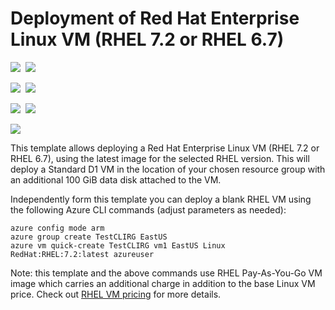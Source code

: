 # Deployment of Red Hat Enterprise Linux VM (RHEL 7.2 or RHEL 6.7)

<IMG SRC="https://azbotstorage.blob.core.windows.net/badges/101-vm-simple-rhel-unmanaged/PublicLastTestDate.svg" />&nbsp;
<IMG SRC="https://azbotstorage.blob.core.windows.net/badges/101-vm-simple-rhel-unmanaged/PublicDeployment.svg" />&nbsp;

<IMG SRC="https://azbotstorage.blob.core.windows.net/badges/101-vm-simple-rhel-unmanaged/FairfaxLastTestDate.svg" />&nbsp;
<IMG SRC="https://azbotstorage.blob.core.windows.net/badges/101-vm-simple-rhel-unmanaged/FairfaxDeployment.svg" />&nbsp;

<IMG SRC="https://azbotstorage.blob.core.windows.net/badges/101-vm-simple-rhel-unmanaged/BestPracticeResult.svg" />&nbsp;
<IMG SRC="https://azbotstorage.blob.core.windows.net/badges/101-vm-simple-rhel-unmanaged/CredScanResult.svg" />&nbsp;

<a href="https://portal.azure.com/#create/Microsoft.Template/uri/https%3A%2F%2Fraw.githubusercontent.com%2FAzure%2Fazure-quickstart-templates%2Fmaster%2F101-vm-simple-rhel-unmanaged%2Fazuredeploy.json" target="_blank">
    <img src="http://azuredeploy.net/deploybutton.png"/>
</a>
<a href="http://armviz.io/#/?load=https%3A%2F%2Fraw.githubusercontent.com%2FAzure%2Fazure-quickstart-templates%2Fmaster%2F101-vm-simple-rhel-unmanaged%2Fazuredeploy.json" target="_blank"></a>


This template allows deploying a Red Hat Enterprise Linux VM (RHEL 7.2 or RHEL 6.7), using the latest image for the selected RHEL version. This will deploy a Standard D1 VM in the location of your chosen resource group with an additional 100 GiB data disk attached to the VM.

Independently form this template you can deploy a blank RHEL VM using the following Azure CLI commands (adjust parameters as needed):

```
azure config mode arm
azure group create TestCLIRG EastUS
azure vm quick-create TestCLIRG vm1 EastUS Linux RedHat:RHEL:7.2:latest azureuser
```

Note: this template and the above commands use RHEL Pay-As-You-Go VM image which carries an additional charge in addition to the base Linux VM price. Check out [RHEL VM pricing](https://azure.microsoft.com/en-us/pricing/details/virtual-machines/#red-hat) for more details.  
